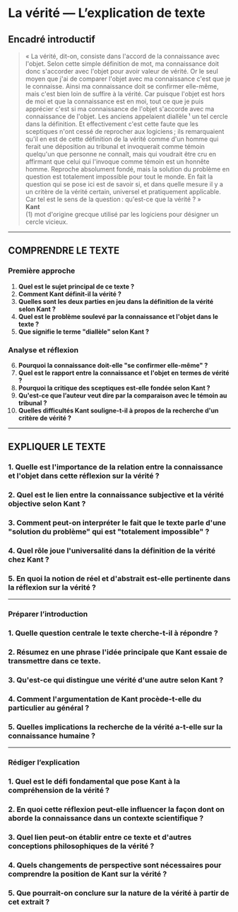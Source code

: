 # La vérité — L’explication de texte

## Encadré introductif
> « La vérité, dit-on, consiste dans l'accord de la connaissance avec l'objet. Selon cette simple définition de mot, ma connaissance doit donc s'accorder avec l'objet pour avoir valeur de vérité. Or le seul moyen que j'ai de comparer l'objet avec ma connaissance c'est que je le connaisse. Ainsi ma connaissance doit se confirmer elle-même, mais c'est bien loin de suffire à la vérité. Car puisque l'objet est hors de moi et que la connaissance est en moi, tout ce que je puis apprécier c'est si ma connaissance de l'objet s'accorde avec ma connaissance de l'objet. Les anciens appelaient diallèle ¹ un tel cercle dans la définition. Et effectivement c'est cette faute que les sceptiques n'ont cessé de reprocher aux logiciens ; ils remarquaient qu'il en est de cette définition de la vérité comme d'un homme qui ferait une déposition au tribunal et invoquerait comme témoin quelqu'un que personne ne connaît, mais qui voudrait être cru en affirmant que celui qui l'invoque comme témoin est un honnête homme. Reproche absolument fondé, mais la solution du problème en question est totalement impossible pour tout le monde. En fait la question qui se pose ici est de savoir si, et dans quelle mesure il y a un critère de la vérité certain, universel et pratiquement applicable. Car tel est le sens de la question : qu'est-ce que la vérité ? »  
> **Kant**  
> (1) mot d'origine grecque utilisé par les logiciens pour désigner un cercle vicieux.

---

## COMPRENDRE LE TEXTE

### Première approche

1. **Quel est le sujet principal de ce texte ?**  
2. **Comment Kant définit-il la vérité ?**  
3. **Quelles sont les deux parties en jeu dans la définition de la vérité selon Kant ?**  
4. **Quel est le problème soulevé par la connaissance et l'objet dans le texte ?**  
5. **Que signifie le terme "diallèle" selon Kant ?**  

### Analyse et réflexion

6. **Pourquoi la connaissance doit-elle "se confirmer elle-même" ?**  
7. **Quel est le rapport entre la connaissance et l'objet en termes de vérité ?**  
8. **Pourquoi la critique des sceptiques est-elle fondée selon Kant ?**  
9. **Qu'est-ce que l’auteur veut dire par la comparaison avec le témoin au tribunal ?**  
10. **Quelles difficultés Kant souligne-t-il à propos de la recherche d'un critère de vérité ?**

---

## EXPLIQUER LE TEXTE

### 1. Quelle est l'importance de la relation entre la connaissance et l'objet dans cette réflexion sur la vérité ?  
### 2. Quel est le lien entre la connaissance subjective et la vérité objective selon Kant ?  
### 3. Comment peut-on interpréter le fait que le texte parle d'une "solution du problème" qui est "totalement impossible" ?  
### 4. Quel rôle joue l'universalité dans la définition de la vérité chez Kant ?  
### 5. En quoi la notion de réel et d'abstrait est-elle pertinente dans la réflexion sur la vérité ?  

---

### Préparer l’introduction

### 1. Quelle question centrale le texte cherche-t-il à répondre ?  
### 2. Résumez en une phrase l'idée principale que Kant essaie de transmettre dans ce texte.  
### 3. Qu'est-ce qui distingue une vérité d'une autre selon Kant ?  
### 4. Comment l'argumentation de Kant procède-t-elle du particulier au général ?  
### 5. Quelles implications la recherche de la vérité a-t-elle sur la connaissance humaine ?  

---

### Rédiger l’explication

### 1. Quel est le défi fondamental que pose Kant à la compréhension de la vérité ?  
### 2. En quoi cette réflexion peut-elle influencer la façon dont on aborde la connaissance dans un contexte scientifique ?  
### 3. Quel lien peut-on établir entre ce texte et d'autres conceptions philosophiques de la vérité ?  
### 4. Quels changements de perspective sont nécessaires pour comprendre la position de Kant sur la vérité ?  
### 5. Que pourrait-on conclure sur la nature de la vérité à partir de cet extrait ?